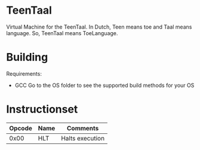 # TeenTaal
Virtual Machine for the TeenTaal.
In Dutch, Teen means toe and Taal means language.
So, TeenTaal means ToeLanguage.

# Building
Requirements: 
* GCC
Go to the OS folder to see the supported build methods for your OS

# Instructionset
| Opcode | Name | Comments |
| ------ | ---- | -------- |
| 0x00 | HLT | Halts execution |
